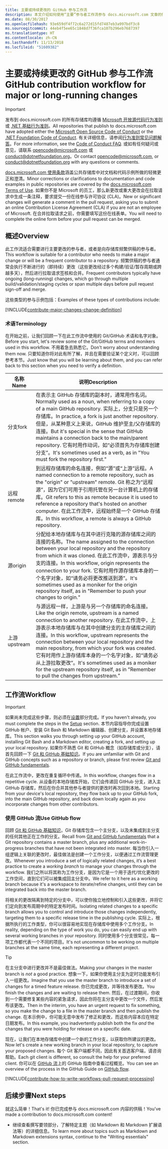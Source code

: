 ```yaml
---
title: 主要或持续更改的 GitHub 参与工作流
description: 本文介绍如何使用“主要”参与者工作流参与 docs.microsoft.com 文章的供稿。
ms.date: 08/30/2017
ms.openlocfilehash: 93e659df4f72c6a272d15fd7487eb3a997bdf3c8
ms.sourcegitcommit: 44eb4f5ee65c1848d7f36fca107b296eb7687397
ms.translationtype: HT
ms.contentlocale: zh-CN
ms.lasthandoff: 11/13/2018
ms.locfileid: "51609382"
---
```

# <a name="github-contribution-workflow-for-major-or-long-running-changes"></a><span data-ttu-id="9989f-103">主要或持续更改的 GitHub 参与工作流</span><span class="sxs-lookup"><span data-stu-id="9989f-103">GitHub contribution workflow for major or long-running changes</span></span>

> [!IMPORTANT]
> <span data-ttu-id="9989f-104">发布到 docs.microsoft.com 的所有存储库均遵循 [Microsoft 开放源代码行为准则](https://opensource.microsoft.com/codeofconduct/)或 [.NET 基础行为准则](https://dotnetfoundation.org/code-of-conduct)。</span><span class="sxs-lookup"><span data-stu-id="9989f-104">All repositories that publish to docs.microsoft.com have adopted either the [Microsoft Open Source Code of Conduct](https://opensource.microsoft.com/codeofconduct/) or the [.NET Foundation Code of Conduct](https://dotnetfoundation.org/code-of-conduct).</span></span> <span data-ttu-id="9989f-105">有关详细信息，请参阅[行为准则常见问题解答](https://opensource.microsoft.com/codeofconduct/faq/)。</span><span class="sxs-lookup"><span data-stu-id="9989f-105">For more information, see the [Code of Conduct FAQ](https://opensource.microsoft.com/codeofconduct/faq/).</span></span> <span data-ttu-id="9989f-106">或如有任何疑问或意见，请联系 [opencode@microsoft.com](mailto:opencode@microsoft.com) 或 [conduct@dotnetfoundation.org](mailto:conduct@dotnetfoundation.org)。</span><span class="sxs-lookup"><span data-stu-id="9989f-106">Or contact [opencode@microsoft.com](mailto:opencode@microsoft.com), or [conduct@dotnetfoundation.org](mailto:conduct@dotnetfoundation.org) with any questions or comments.</span></span><br>
>
> <span data-ttu-id="9989f-107">[docs.microsoft.com 使用条款](https://docs.microsoft.com/legal/termsofuse)涵盖公共存储库中对文档和代码示例所做的轻微更正和澄清。</span><span class="sxs-lookup"><span data-stu-id="9989f-107">Minor corrections or clarifications to documentation and code examples in public repositories are covered by the [docs.microsoft.com Terms of Use](https://docs.microsoft.com/legal/termsofuse).</span></span> <span data-ttu-id="9989f-108">如果你不是 Microsoft 的员工，那么新更改或重大更改会在拉取请求中生成一条注释，要求提交一份在线参与许可协议 (CLA)。</span><span class="sxs-lookup"><span data-stu-id="9989f-108">New or significant changes will generate a comment in the pull request, asking you to submit an online Contribution License Agreement (CLA) if you are not an employee of Microsoft.</span></span> <span data-ttu-id="9989f-109">在合并拉取请求之前，你需要填写这份在线表单。</span><span class="sxs-lookup"><span data-stu-id="9989f-109">You will need to complete the online form before your pull request can be merged.</span></span>

## <a name="overview"></a><span data-ttu-id="9989f-110">概述</span><span class="sxs-lookup"><span data-stu-id="9989f-110">Overview</span></span>

<span data-ttu-id="9989f-111">此工作流适合需要进行主要更改的参与者，或者是向存储库频繁供稿的参与者。</span><span class="sxs-lookup"><span data-stu-id="9989f-111">This workflow is suitable for a contributor who needs to make a major change or will be a frequent contributor to a repository.</span></span> <span data-ttu-id="9989f-112">频繁供稿的参与者通常会执行不断进行的（即持续）更改（这些更改经过多个构建/验证/暂存周期或跨越多天），然后进行拉取请求签核和合并。</span><span class="sxs-lookup"><span data-stu-id="9989f-112">Frequent contributors typically have ongoing (long-running) changes, which go through multiple build/validation/staging cycles or span multiple days before pull request sign-off and merge.</span></span>

<span data-ttu-id="9989f-113">这些类型的参与示例包括：</span><span class="sxs-lookup"><span data-stu-id="9989f-113">Examples of these types of contributions include:</span></span>

[!INCLUDE[contribute-major-changes-change-definition](includes/contribute-how-to-write-workflows-major-change-definition.md)]

### <a name="terminology"></a><span data-ttu-id="9989f-114">术语</span><span class="sxs-lookup"><span data-stu-id="9989f-114">Terminology</span></span>

<span data-ttu-id="9989f-115">在开始之前，让我们回顾一下在此工作流中使用的 Git/GitHub 术语和名字对象。</span><span class="sxs-lookup"><span data-stu-id="9989f-115">Before you start, let's review some of the Git/GitHub terms and monikers used in this workflow.</span></span> <span data-ttu-id="9989f-116">不用着急去熟悉它。</span><span class="sxs-lookup"><span data-stu-id="9989f-116">Don't worry about understanding them now.</span></span> <span data-ttu-id="9989f-117">只要知道你将对此有所了解，并且在需要验证某个定义时，可以回顾参考本节。</span><span class="sxs-lookup"><span data-stu-id="9989f-117">Just know that you will be learning about them, and you can refer back to this section when you need to verify a definition.</span></span>

| <span data-ttu-id="9989f-118">名称</span><span class="sxs-lookup"><span data-stu-id="9989f-118">Name</span></span> | <span data-ttu-id="9989f-119">说明</span><span class="sxs-lookup"><span data-stu-id="9989f-119">Description</span></span> |
|-----------|-------------|
|<span data-ttu-id="9989f-120">分支</span><span class="sxs-lookup"><span data-stu-id="9989f-120">fork</span></span>|<span data-ttu-id="9989f-121">在表示主 GitHub 存储库的副本时，通常用作名词。</span><span class="sxs-lookup"><span data-stu-id="9989f-121">Normally used as a noun, when referring to a copy of a main GitHub repository.</span></span> <span data-ttu-id="9989f-122">实际上，分支只是另一个存储库。</span><span class="sxs-lookup"><span data-stu-id="9989f-122">In practice, a fork is just another repository.</span></span> <span data-ttu-id="9989f-123">但是，从某种意义上来说，GitHub 维护至主/父存储库的连接。</span><span class="sxs-lookup"><span data-stu-id="9989f-123">But it's special in the sense that GitHub maintains a connection back to the main/parent repository.</span></span> <span data-ttu-id="9989f-124">它有时用作动词，如“必须首先为存储库创建分支”。</span><span class="sxs-lookup"><span data-stu-id="9989f-124">It's sometimes used as a verb, as in "You must fork the repository first."</span></span>|
|<span data-ttu-id="9989f-125">远程</span><span class="sxs-lookup"><span data-stu-id="9989f-125">remote</span></span>|<span data-ttu-id="9989f-126">到远程存储库的命名连接，例如“源”或“上游”远程。</span><span class="sxs-lookup"><span data-stu-id="9989f-126">A named connection to a remote repository, such as the "origin" or "upstream" remote.</span></span> <span data-ttu-id="9989f-127">Git 称之为“远程源”，因为它们可用于引用托管在另一台计算机上的存储库。</span><span class="sxs-lookup"><span data-stu-id="9989f-127">Git refers to this as remote because it is used to reference a repository that's hosted on another computer.</span></span> <span data-ttu-id="9989f-128">在此工作流中，远程始终是一个 GitHub 存储库。</span><span class="sxs-lookup"><span data-stu-id="9989f-128">In this workflow, a remote is always a GitHub repository.</span></span>|
|<span data-ttu-id="9989f-129">源</span><span class="sxs-lookup"><span data-stu-id="9989f-129">origin</span></span>|<span data-ttu-id="9989f-130">分配给本地存储库与在其中进行克隆的源存储库之间的连接的名称。</span><span class="sxs-lookup"><span data-stu-id="9989f-130">The name assigned to the connection between your local repository and the repository from which it was cloned.</span></span> <span data-ttu-id="9989f-131">在此工作流中，源表示与分支的连接。</span><span class="sxs-lookup"><span data-stu-id="9989f-131">In this workflow, origin represents the connection to your fork.</span></span> <span data-ttu-id="9989f-132">它有时用作源存储库本身的一个名字对象，如“请务必将更改推送到源”。</span><span class="sxs-lookup"><span data-stu-id="9989f-132">It's sometimes used as a moniker for the origin repository itself, as in "Remember to push your changes to origin."</span></span>|
|<span data-ttu-id="9989f-133">上游</span><span class="sxs-lookup"><span data-stu-id="9989f-133">upstream</span></span>|<span data-ttu-id="9989f-134">与源远程一样，上游是与另一个存储库的命名连接。</span><span class="sxs-lookup"><span data-stu-id="9989f-134">Like the origin remote, upstream is a named connection to another repository.</span></span> <span data-ttu-id="9989f-135">在此工作流中，上游表示本地存储库与在其中创建分支的主存储库之间的连接。</span><span class="sxs-lookup"><span data-stu-id="9989f-135">In this workflow, upstream represents the connection between your local repository and the main repository, from which your fork was created.</span></span> <span data-ttu-id="9989f-136">它有时用作上游存储库本身的一个名字对象，如“请务必从上游拉取更改”。</span><span class="sxs-lookup"><span data-stu-id="9989f-136">It's sometimes used as a moniker for the upstream repository itself, as in "Remember to pull the changes from upstream."</span></span>|

## <a name="workflow"></a><span data-ttu-id="9989f-137">工作流</span><span class="sxs-lookup"><span data-stu-id="9989f-137">Workflow</span></span>

>[!IMPORTANT]
> <span data-ttu-id="9989f-138">如果尚未完成这些步骤，则必须在[设置](get-started-setup-github.md)部分完成。</span><span class="sxs-lookup"><span data-stu-id="9989f-138">If you haven't already, you must complete the steps in the [Setup](get-started-setup-github.md) section.</span></span> <span data-ttu-id="9989f-139">本节内容指导你完成设置 GitHub 帐户、安装 Git Bash 和 Markdown 编辑器、创建分支，并设置本地存储库。</span><span class="sxs-lookup"><span data-stu-id="9989f-139">This section walks you through setting up your GitHub account, installing Git Bash and a Markdown editor, creating a fork, and setting up your local repository.</span></span> <span data-ttu-id="9989f-140">如果你不熟悉 Git 和 GitHub 概念（如存储库或分支），请首先回顾一下 [Git 和 GitHub 基础知识](git-github-fundamentals.md)。</span><span class="sxs-lookup"><span data-stu-id="9989f-140">If you are unfamiliar with Git and GitHub concepts such as a repository or branch, please first review [Git and GitHub fundamentals](git-github-fundamentals.md).</span></span>

<span data-ttu-id="9989f-141">在此工作流中，更改在重复循环中传递。</span><span class="sxs-lookup"><span data-stu-id="9989f-141">In this workflow, changes flow in a repetitive cycle.</span></span> <span data-ttu-id="9989f-142">从设备的本地存储库开始，它们会传递回 GitHub 分支，进入主 GitHub 存储库，然后在你合并其他参与者提供的更改时再次回到本地。</span><span class="sxs-lookup"><span data-stu-id="9989f-142">Starting from your device's local repository, they flow back up to your GitHub fork, into the main GitHub repository, and back down locally again as you incorporate changes from other contributors.</span></span>

### <a name="use-github-flow"></a><span data-ttu-id="9989f-143">使用 GitHub 流</span><span class="sxs-lookup"><span data-stu-id="9989f-143">Use GitHub flow</span></span>

<span data-ttu-id="9989f-144">回顾 [Git 和 GitHub 基础知识](git-github-fundamentals.md#git)，Git 存储库包含一个主分支，以及未集成到主分支的任何其他正在工作的分支。</span><span class="sxs-lookup"><span data-stu-id="9989f-144">Recall from [Git and GitHub fundamentals](git-github-fundamentals.md#git) that a Git repository contains a master branch, plus any additional work-in-progress branches that have not been integrated into master.</span></span> <span data-ttu-id="9989f-145">每当你引入一组逻辑上关联的更改时，最佳做法是创建一个工作分支，以便通过工作流管理更改。</span><span class="sxs-lookup"><span data-stu-id="9989f-145">Whenever you introduce a set of logically related changes, it’s a best practice to create a *working branch* to manage your changes through the workflow.</span></span> <span data-ttu-id="9989f-146">我们之所以将其称为工作分支，是因为它是一个用于迭代/优化更改的工作空间，直到它们可以被集成回主分支中。</span><span class="sxs-lookup"><span data-stu-id="9989f-146">We refer to it here as a working branch because it's a workspace to iterate/refine changes, until they can be integrated back into the master branch.</span></span>

<span data-ttu-id="9989f-147">将相关的更改隔离到特定的分支中，可以使你独立地控制和引入这些更改，并将它们定向到发布周期中的特定发布时间。</span><span class="sxs-lookup"><span data-stu-id="9989f-147">Isolating related changes to a specific branch allows you to control and introduce those changes independently, targeting them to a specific release time in the publishing cycle.</span></span> <span data-ttu-id="9989f-148">实际上，根据所执行的工作类型，你可以很容易地实现在存储库中使用多个工作分支。</span><span class="sxs-lookup"><span data-stu-id="9989f-148">In reality, depending on the type of work you do, you can easily end up with several working branches in your repository.</span></span> <span data-ttu-id="9989f-149">同时使用多个分支很常见，每一项工作都代表一个不同的项目。</span><span class="sxs-lookup"><span data-stu-id="9989f-149">It's not uncommon to be working on multiple branches at the same time, each representing a different project.</span></span>

>[!TIP]
><span data-ttu-id="9989f-150">在主分支中进行更改并不是最佳做法。</span><span class="sxs-lookup"><span data-stu-id="9989f-150">Making your changes in the master branch is *not* a good practice.</span></span> <span data-ttu-id="9989f-151">想象一下，如果你使用主分支为定时功能发布引入一组更改。</span><span class="sxs-lookup"><span data-stu-id="9989f-151">Imagine that you use the master branch to introduce a set of changes for a timed feature release.</span></span> <span data-ttu-id="9989f-152">你已完成更改，并等待发布更改。</span><span class="sxs-lookup"><span data-stu-id="9989f-152">You finish the changes and are waiting to release them.</span></span> <span data-ttu-id="9989f-153">然后，在过渡期间，你收到一个需要修复某些内容的紧急请求，因此你将在主分支中更改一个文件，然后发布该更改。</span><span class="sxs-lookup"><span data-stu-id="9989f-153">Then in the interim, you have an urgent request to fix something, so you make the change to a file in the master branch and then publish the change.</span></span> <span data-ttu-id="9989f-154">在本示例中，你可能无意中发布了修正和更改，而这些内容本应在特定日期发布。</span><span class="sxs-lookup"><span data-stu-id="9989f-154">In this example, you inadvertently publish both the fix *and* the changes that you were holding for release on a specific date.</span></span>

<span data-ttu-id="9989f-155">现在，让我们在本地存储库中创建一个新的工作分支，以获取你所建议的更改。</span><span class="sxs-lookup"><span data-stu-id="9989f-155">Now let's create a new working branch in your local repository, to capture your proposed changes.</span></span> <span data-ttu-id="9989f-156">每个 Git 客户端都不同，因此有关首选客户端，请咨询帮助。</span><span class="sxs-lookup"><span data-stu-id="9989f-156">Each git client is different, so consult the help for your preferred client.</span></span> <span data-ttu-id="9989f-157">你可以在 [GitHub 流](https://guides.github.com/introduction/flow/)上的 GitHub 指南中查看过程概览。</span><span class="sxs-lookup"><span data-stu-id="9989f-157">You can see an overview of the process in the GitHub Guide on [GitHub flow](https://guides.github.com/introduction/flow/).</span></span>

[!INCLUDE[contribute-how-to-write-workflows-pull-request-processing](includes/contribute-how-to-write-workflows-pull-request-processing.md)]

## <a name="next-steps"></a><span data-ttu-id="9989f-158">后续步骤</span><span class="sxs-lookup"><span data-stu-id="9989f-158">Next steps</span></span>

<span data-ttu-id="9989f-159">就这么简单！</span><span class="sxs-lookup"><span data-stu-id="9989f-159">That's it!</span></span> <span data-ttu-id="9989f-160">你已完成参与 docs.microsoft.com 内容的供稿！</span><span class="sxs-lookup"><span data-stu-id="9989f-160">You've made a contribution to docs.microsoft.com content!</span></span>

- <span data-ttu-id="9989f-161">继续查看撰写要领部分，了解特定主题（如 Markdown 和 Markdown 扩展语法等）的详细信息。</span><span class="sxs-lookup"><span data-stu-id="9989f-161">To learn more about topics such as Markdown and Markdown extensions syntax, continue to the "Writing essentials" section.</span></span>
